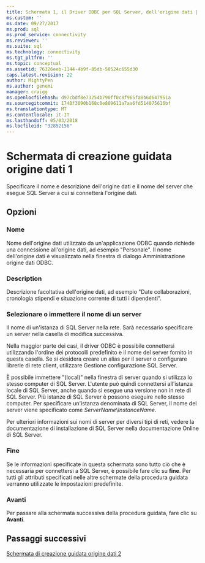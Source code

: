 ```yaml
---
title: Schermata 1, il Driver ODBC per SQL Server, dell'origine dati | Documenti Microsoft
ms.custom: ''
ms.date: 09/27/2017
ms.prod: sql
ms.prod_service: connectivity
ms.reviewer: ''
ms.suite: sql
ms.technology: connectivity
ms.tgt_pltfrm: ''
ms.topic: conceptual
ms.assetid: 76326eeb-1144-4b9f-85db-50524c655d30
caps.latest.revision: 22
author: MightyPen
ms.author: genemi
manager: craigg
ms.openlocfilehash: d97cbdf8e73254b790ff0c8f965fa8b6d647951a
ms.sourcegitcommit: 1740f3090b168c0e809611a7aa6fd514075616bf
ms.translationtype: MT
ms.contentlocale: it-IT
ms.lasthandoff: 05/03/2018
ms.locfileid: "32852156"
---
```

# <a name="data-source-wizard-screen-1"></a>Schermata di creazione guidata origine dati 1

Specificare il nome e descrizione dell'origine dati e il nome del server che esegue SQL Server a cui si connetterà l'origine dati. 
    
## <a name="options"></a>Opzioni

### <a name="name"></a>Nome

Nome dell'origine dati utilizzato da un'applicazione ODBC quando richiede una connessione all'origine dati, ad esempio "Personale". Il nome dell'origine dati è visualizzato nella finestra di dialogo Amministrazione origine dati ODBC.

### <a name="description"></a>Description

Descrizione facoltativa dell'origine dati, ad esempio "Date collaborazioni, cronologia stipendi e situazione corrente di tutti i dipendenti".

### <a name="select-or-enter-a-server-name"></a>Selezionare o immettere il nome di un server

Il nome di un'istanza di SQL Server nella rete. Sarà necessario specificare un server nella casella di modifica successiva.

Nella maggior parte dei casi, il driver ODBC è possibile connettersi utilizzando l'ordine dei protocolli predefinito e il nome del server fornito in questa casella. Se si desidera creare un alias per il server o configurare librerie di rete client, utilizzare Gestione configurazione SQL Server.

È possibile immettere "(local)" nella finestra di server quando si utilizza lo stesso computer di SQL Server. L'utente può quindi connettersi all'istanza locale di SQL Server, anche quando si esegue una versione non in rete di SQL Server. Più istanze di SQL Server è possono eseguire nello stesso computer. Per specificare un'istanza denominata di SQL Server, il nome del server viene specificato come _ServerName_\\_InstanceName_.

Per ulteriori informazioni sui nomi di server per diversi tipi di reti, vedere la documentazione di installazione di SQL Server nella documentazione Online di SQL Server.

### <a name="finish"></a>Fine

Se le informazioni specificate in questa schermata sono tutto ciò che è necessaria per connettersi a SQL Server, è possibile fare clic su **fine**. Per tutti gli attributi specificati nelle altre schermate della procedura guidata verranno utilizzate le impostazioni predefinite.

### <a name="next"></a>Avanti

Per passare alla schermata successiva della procedura guidata, fare clic su **Avanti**.

## <a name="next-steps"></a>Passaggi successivi

[Schermata di creazione guidata origine dati 2](../../../connect/odbc/windows/dsn-wizard-2.md)
